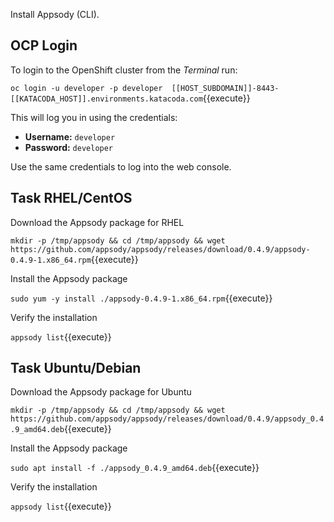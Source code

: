 Install Appsody (CLI).

## OCP Login

To login to the OpenShift cluster from the _Terminal_ run:

``oc login -u developer -p developer  [[HOST_SUBDOMAIN]]-8443-[[KATACODA_HOST]].environments.katacoda.com``{{execute}}

This will log you in using the credentials:

* **Username:** ``developer``
* **Password:** ``developer``

Use the same credentials to log into the web console.

## Task RHEL/CentOS

Download the Appsody package for RHEL

`mkdir -p /tmp/appsody && cd /tmp/appsody && wget https://github.com/appsody/appsody/releases/download/0.4.9/appsody-0.4.9-1.x86_64.rpm`{{execute}}

Install the Appsody package

`sudo yum -y install ./appsody-0.4.9-1.x86_64.rpm`{{execute}}

Verify the installation

`appsody list`{{execute}}



## Task Ubuntu/Debian

Download the Appsody package for Ubuntu

`mkdir -p /tmp/appsody && cd /tmp/appsody && wget https://github.com/appsody/appsody/releases/download/0.4.9/appsody_0.4.9_amd64.deb`{{execute}}

Install the Appsody package

`sudo apt install -f ./appsody_0.4.9_amd64.deb`{{execute}}

Verify the installation

`appsody list`{{execute}}


